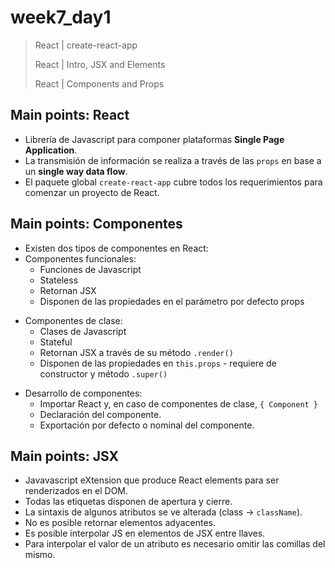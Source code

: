 # week7_day1
> React | create-react-app
>
> React | Intro, JSX and Elements
>
> React | Components and Props

## Main points: React
- Librería de Javascript para componer plataformas **Single Page Application**.
- La transmisión de información se realiza a través de las `props` en base a un **single way data flow**.
- El paquete global `create-react-app` cubre todos los requerimientos para comenzar un proyecto de React.


## Main points: Componentes
- Existen dos tipos de componentes en React:
 - Componentes funcionales:
   * Funciones de Javascript
   * Stateless
   * Retornan JSX
   * Disponen de las propiedades en el parámetro por defecto props


 * Componentes de clase:
   * Clases de Javascript
   * Stateful
   * Retornan JSX a través de su método `.render()`
   * Disponen de las propiedades en `this.props` - requiere de constructor y método `.super()`


- Desarrollo de componentes:
  * Importar React y, en caso de componentes de clase, `{ Component }`
  * Declaración del componente.
  * Exportación por defecto o nominal del componente.


## Main points: JSX
   * Javavascript eXtension que produce React elements para ser renderizados en el DOM.
   * Todas las etiquetas disponen de apertura y cierre.
   * La sintaxis de algunos atributos se ve alterada (class -> `className`).
   * No es posible retornar elementos adyacentes.
   * Es posible interpolar JS en elementos de JSX entre llaves.
   * Para interpolar el valor de un atributo es necesario omitir las comillas del mismo.
